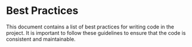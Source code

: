 # Best Practices

This document contains a list of best practices for writing code in the project. It is important to follow these
guidelines to ensure that the code is consistent and maintainable.
